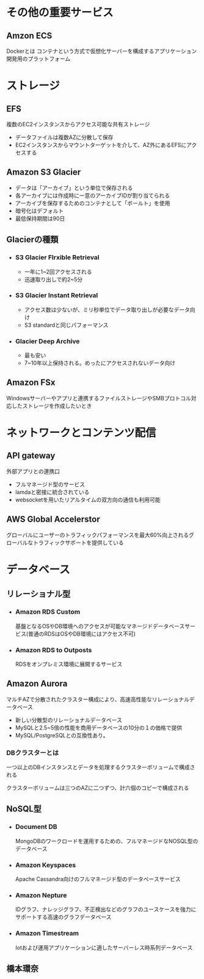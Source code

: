 # その他の重要サービス
## Amzon ECS

Dockerとは
コンテナという方式で仮想化サーバーを構成するアプリケーション開発用のプラットフォーム


# ストレージ

## EFS
複数のEC2インスタンスからアクセス可能な共有ストレージ

- データファイルは複数AZに分散して保存
- EC2インスタンスからマウントターゲットを介して、AZ外にあるEFSにアクセスする
## Amazon S3 Glacier
- データは「アーカイブ」という単位で保存される
- 各アーカイブには作成時に一意のアーカイブIDが割り当てられる
- アーカイブを保存するためのコンテナとして「ボールト」を使用
- 暗号化はデフォルト
- 最低保持期間は90日

## Glacierの種類
- ### S3 Glacier Flrxible Retrieval
    - 一年に1~2回アクセスされる
    - 迅速取り出しで約2~5分

- ### S3 Glacier Instant Retrieval 
    - アクセス数は少ないが、ミリ秒単位でデータ取り出しが必要なデータ向け
    - S3 standardと同じパフォーマンス
- ### Glacier Deep Archive
    - 最も安い
    - 7~10年以上保持される。めったにアクセスされないデータ向け

## Amazon FSx
Windowsサーバーやアプリと連携するファイルストレージやSMBプロトコル対応したストレージを作成したいとき


# ネットワークとコンテンツ配信
## API gateway
外部アプリとの連携口
- フルマネージド型のサービス
- lamdaと密接に統合されている
- websocketを用いたリアルタイムの双方向の通信も利用可能

## AWS Global Accelerstor
グローバルにユーザーのトラフィックパフォーマンスを最大60%向上されるグローバルなトラフィックサポートを提供している

# データベース
## リレーショナル型
- ### Amazon RDS Custom
    
    基盤となるOSやDB環境へのアクセスが可能なマネージドデータベースサービス(普通のRDSはOSやDB環境にはアクセス不可)
- ### Amazon RDS to Outposts
  
    RDSをオンプレミス環境に展開するサービス
## Amazon Aurora
マルチAZで分散されたクラスター構成により、高速高性能なリレーショナルデータベース

- 新しい分散型のリレーショナルデータベース
- MySQLと2.5~5倍の性能を商用データベースの10分の１の価格で提供
- MySQL/PostgreSQLとの互換性あり。

### DBクラスターとは
一つ以上のDBインスタンスとデータを処理するクラスターボリュームで構成される

クラスターボリュームは三つのAZに二つずつ、計六個のコピーで構成される
## NoSQL型
- ### Document DB
  
  MongoDBのワークロードを運用するための、フルマネージドなNOSQL型のデータベース

- ### Amazon Keyspaces

    Apache Cassandra向けのフルマネージド型のデータベースサービス

- ### Amazon Nepture

    IDグラフ、ナレッジグラフ、不正検出などのグラフのユースケースを強力にサポートする高速のグラフデータベース

- ### Amazon Timestream

    Iotおよび運用アプリケーションに適したサーバーレス時系列データベース

## 橋本環奈



